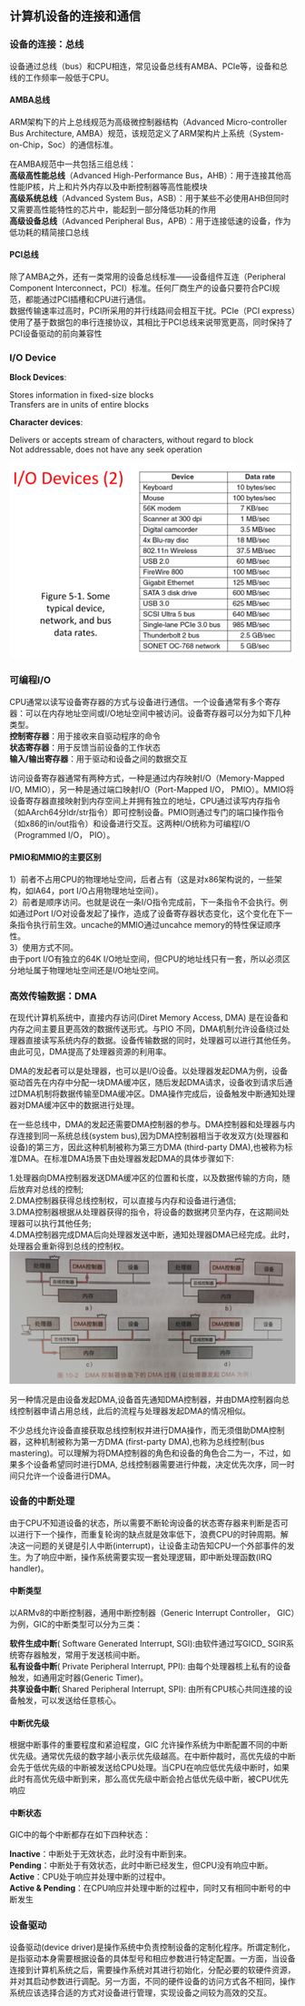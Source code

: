 ## 计算机设备的连接和通信


### 设备的连接：总线

设备通过总线（bus）和CPU相连，常见设备总线有AMBA、PCIe等，设备和总线的工作频率一般低于CPU。

#### AMBA总线
ARM架构下的片上总线规范为高级微控制器结构（Advanced Micro-controller Bus Architecture, AMBA）规范，该规范定义了ARM架构片上系统（System-on-Chip，Soc）的通信标准。  

在AMBA规范中一共包括三组总线：  
**高级高性能总线**（Advanced High-Performance Bus，AHB）：用于连接其他高性能IP核，片上和片外内存以及中断控制器等高性能模块  
**高级系统总线**（Advanced System Bus，ASB）：用于某些不必使用AHB但同时又需要高性能特性的芯片中，能起到一部分降低功耗的作用  
**高级设备总线**（Advanced Peripheral Bus，APB）：用于连接低速的设备，作为低功耗的精简接口总线  

#### PCI总线
除了AMBA之外，还有一类常用的设备总线标准——设备组件互连（Peripheral Component Interconnect，PCI）标准。任何厂商生产的设备只要符合PCI规范，都能通过PCI插槽和CPU进行通信。  
数据传输速率过高时，PCI所采用的并行线路间会相互干扰。PCIe（PCI express）使用了基于数据包的串行连接协议，其相比于PCI总线来说带宽更高，同时保持了PCI设备驱动的前向兼容性

### I/O Device
**Block Devices**:  

 Stores information in fixed-size blocks  
 Transfers are in units of entire blocks
 
**Character devices**:  

 Delivers or accepts stream of characters, without 
regard to block   
 Not addressable, does not have any seek
operation

![pic](pic1.png)


### 可编程I/O

CPU通常以读写设备寄存器的方式与设备进行通信。一个设备通常有多个寄存器：可以在内存地址空间或I/O地址空间中被访问。设备寄存器可以分为如下几种类型。  
**控制寄存器**：用于接收来自驱动程序的命令  
**状态寄存器**：用于反馈当前设备的工作状态  
**输入/输出寄存器**：用于驱动和设备之间的数据交互  

访问设备寄存器通常有两种方式，一种是通过内存映射I/O（Memory-Mapped I/O, MMIO），另一种是通过端口映射I/O（Port-Mapped I/O， PMIO）。MMIO将设备寄存器直接映射到内存空间上并拥有独立的地址，CPU通过读写内存指令（如AArch64分ldr/str指令）即可控制设备。PMIO则通过专门的端口操作指令（如x86的in/out指令）和设备进行交互。这两种I/O统称为可编程I/O（Programmed I/O， PIO）。

#### PMIO和MMIO的主要区别
1）前者不占用CPU的物理地址空间，后者占有（这是对x86架构说的，一些架构，如IA64，port I/O占用物理地址空间）。  
2）前者是顺序访问。也就是说在一条I/O指令完成前，下一条指令不会执行。例如通过Port I/O对设备发起了操作，造成了设备寄存器状态变化，这个变化在下一条指令执行前生效。uncache的MMIO通过uncahce memory的特性保证顺序性。  
3）使用方式不同。  
由于port I/O有独立的64K I/O地址空间，但CPU的地址线只有一套，所以必须区分地址属于物理地址空间还是I/O地址空间。

### 高效传输数据：DMA
在现代计算机系统中，直接内存访问(Diret Memory Access, DMA) 是在设备和内存之间主要且更高效的数据传送形式。与PIO 不同，DMA机制允许设备绕过处理器直接读写系统内存的数据。设备传输数据的同时，处理器可以进行其他任务。由此可见，DMA提高了处理器资源的利用率。

DMA的发起者可以是处理器，也可以是I/O设备。以处理器发起DMA为例，设备驱动首先在内存中分配一块DMA缓冲区，随后发起DMA请求，设备收到请求后通过DMA机制将数据传输至DMA缓冲区。DMA操作完成后，设备触发中断通知处理器对DMA缓冲区中的数据进行处理。

在一些总线中，DMA的发起还需要DMA控制器的参与。DMA控制器和处理器与内存连接到同一系统总线(system bus),因为DMA控制器相当于收发双方(处理器和设备)的第三方，因此这种机制被称为第三方DMA (third-party DMA),也被称为标准DMA。在标准DMA场景下由处理器发起DMA的具体步骤如下:

1.处理器向DMA控制器发送DMA缓冲区的位置和长度，以及数据传输的方向，随后放弃对总线的控制;  
2.DMA控制器获得总线控制权，可以直接与内存和设备进行通信;  
3.DMA控制器根据从处理器获得的指令，将设备的数据拷贝至内存，在这期间处理器可以执行其他任务;  
4.DMA控制器完成DMA后向处理器发送中断，通知处理器DMA已经完成。此时，处理器会重新得到总线的控制权。
![pic](pic2.png)

另一种情况是由设备发起DMA,设备首先通知DMA控制器，并由DMA控制器向总线控制器申请占用总线，此后的流程与处理器发起DMA的情况相似。

不少总线允许设备直接获取总线控制权并进行DMA操作，而无须借助DMA控制器，这种机制被称为第一方DMA (first-party DMA),也称为总线控制(bus mastering)。可以理解为将DMA控制器的角色和设备的角色合二为一，不过，如果多个设备希望同时进行DMA, 总线控制器需要进行仲裁，决定优先次序，同一时间只允许一个设备进行DMA。

### 设备的中断处理
由于CPU不知道设备的状态，所以需要不断轮询设备的状态寄存器来判断是否可以进行下一个操作，而重复轮询的缺点就是效率低下，浪费CPU的时钟周期。解决这一问题的关键是引人中断(interrupt)，让设备主动告知CPU一个外部事件的发生。为了响应中断，操作系统需要实现一套处理逻辑，即中断处理函数(IRQ handler)。

#### 中断类型
以ARMv8的中断控制器，通用中断控制器（Generic Interrupt Controller， GIC）为例，GIC的中断类型可以分为三类：  

**软件生成中断**( Software Generated Interrupt, SGI):由软件通过写GICD_ SGIR系统寄存器触发，常用于发送核间中断。  
**私有设备中断**( Private Peripheral Interrupt, PPI): 由每个处理器核上私有的设备触发，如通用定时器(Generic Timer)。  
**共享设备中断**( Shared Peripheral Interrupt, SPI): 由所有CPU核心共同连接的设备触发，可以发送给任意核心。

#### 中断优先级
根据中断事件的重要程度和紧迫程度，GIC 允许操作系统为中断配置不同的中断优先级。通常优先级的数字越小表示优先级越高。在中断仲裁时，高优先级的中断会先于低优先级的中断被发送给CPU处理。当CPU在响应低优先级中断时，如果此时有高优先级中断到来，那么高优先级中断会抢占低优先级中断，被CPU优先响应  

#### 中断状态

GIC中的每个中断都存在如下四种状态：

**Inactive**：中断处于无效状态，此时没有中断到来。  
**Pending**：中断处于有效状态，此时中断已经发生，但CPU没有响应中断。  
**Active**：CPU处于响应并处理中断的过程中。  
**Active & Pending**：在CPU响应并处理中断的过程中，同时又有相同中断号的中断发生

### 设备驱动

设备驱动(device driver)是操作系统中负责控制设备的定制化程序。所谓定制化，是指驱动本身需要根据设备的具体型号和相应参数进行特定配置。一方面，当设备连接到计算机系统之后，需要操作系统对其进行初始化，分配必要的软硬件资源，并对其启动参数进行调配。另一方面，不同的硬件设备的访问方式各不相同，操作系统应该选择合适的方式对设备进行管理，实现设备之间较为高效的交互。


